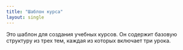 ```yaml
---
title: "Шаблон курса"
layout: single
---
```


Это шаблон для создания учебных курсов. Он содержит базовую структуру из трех тем, каждая из которых включает три урока.
